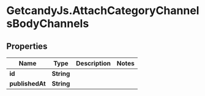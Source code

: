 # GetcandyJs.AttachCategoryChannelsBodyChannels

## Properties

Name | Type | Description | Notes
------------ | ------------- | ------------- | -------------
**id** | **String** |  | 
**publishedAt** | **String** |  | 


